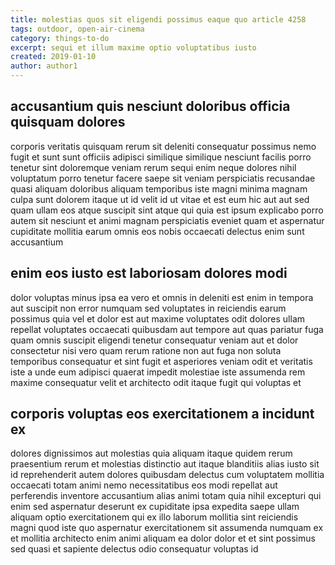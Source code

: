 ```yaml
---
title: molestias quos sit eligendi possimus eaque quo article 4258
tags: outdoor, open-air-cinema
category: things-to-do
excerpt: sequi et illum maxime optio voluptatibus iusto
created: 2019-01-10
author: author1
---
```


## accusantium quis nesciunt doloribus officia quisquam dolores

corporis veritatis quisquam rerum sit deleniti consequatur possimus nemo fugit et sunt sunt officiis adipisci similique similique nesciunt facilis porro tenetur sint doloremque veniam rerum sequi enim neque dolores nihil voluptatum porro tenetur facere saepe sit veniam perspiciatis recusandae quasi aliquam doloribus aliquam temporibus iste magni minima magnam culpa sunt dolorem itaque ut id velit id ut vitae et est eum hic aut aut sed quam ullam eos atque suscipit sint atque qui quia est ipsum explicabo porro autem sit nesciunt et animi magnam perspiciatis eveniet quam et aspernatur cupiditate mollitia earum omnis eos nobis occaecati delectus enim sunt accusantium

## enim eos iusto est laboriosam dolores modi

dolor voluptas minus ipsa ea vero et omnis in deleniti est enim in tempora aut suscipit non error numquam sed voluptates in reiciendis earum possimus quia vel et dolor est aut maxime voluptates odit dolores ullam repellat voluptates occaecati quibusdam aut tempore aut quas pariatur fuga quam omnis suscipit eligendi tenetur consequatur veniam aut et dolor consectetur nisi vero quam rerum ratione non aut fuga non soluta temporibus consequatur et sint fugit et asperiores veniam odit et veritatis iste a unde eum adipisci quaerat impedit molestiae iste assumenda rem maxime consequatur velit et architecto odit itaque fugit qui voluptas et

## corporis voluptas eos exercitationem a incidunt ex

dolores dignissimos aut molestias quia aliquam itaque quidem rerum praesentium rerum et molestias distinctio aut itaque blanditiis alias iusto sit id reprehenderit autem dolores quibusdam delectus cum voluptatem mollitia occaecati totam animi nemo necessitatibus eos modi repellat aut perferendis inventore accusantium alias animi totam quia nihil excepturi qui enim sed aspernatur deserunt ex cupiditate ipsa expedita saepe ullam aliquam optio exercitationem qui ex illo laborum mollitia sint reiciendis magni quod iste quo aspernatur exercitationem sit assumenda numquam ex et mollitia architecto enim animi aliquam ea dolor dolor et et sint possimus sed quasi et sapiente delectus odio consequatur voluptas id
